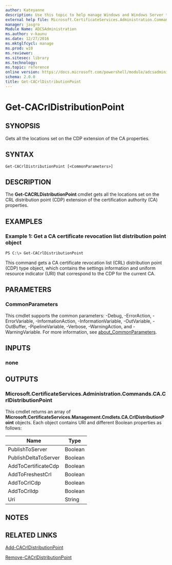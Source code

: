 ```yaml
---
author: Kateyanne
description: Use this topic to help manage Windows and Windows Server technologies with Windows PowerShell.
external help file: Microsoft.CertificateServices.Administration.Commands.dll-Help.xml
manager: jasgro
Module Name: ADCSAdministration
ms.author: v-kaunu
ms.date: 12/27/2016
ms.mktglfcycl: manage
ms.prod: w10
ms.reviewer: 
ms.sitesec: library
ms.technology: 
ms.topic: reference
online version: https://docs.microsoft.com/powershell/module/adcsadministration/get-cacrldistributionpoint?view=windowsserver2019-ps&wt.mc_id=ps-gethelp
schema: 2.0.0
title: Get-CACrlDistributionPoint
---
```


# Get-CACrlDistributionPoint

## SYNOPSIS
Gets all the locations set on the CDP extension of the CA properties.

## SYNTAX

```
Get-CACrlDistributionPoint [<CommonParameters>]
```

## DESCRIPTION
The **Get-CACRLDistributionPoint** cmdlet gets all the locations set on the CRL distribution point (CDP) extension of the certification authority (CA) properties.

## EXAMPLES

### Example 1: Get a CA certificate revocation list distribution point object
```
PS C:\> Get-CACrlDistributionPoint
```

This command gets a CA certificate revocation list (CRL) distribution point (CDP) type object, which contains the settings information and uniform resource indicator (URI) that correspond to the CDP for the current CA.

## PARAMETERS

### CommonParameters
This cmdlet supports the common parameters: -Debug, -ErrorAction, -ErrorVariable, -InformationAction, -InformationVariable, -OutVariable, -OutBuffer, -PipelineVariable, -Verbose, -WarningAction, and -WarningVariable. For more information, see [about_CommonParameters](https://go.microsoft.com/fwlink/?LinkID=113216).

## INPUTS

### none

## OUTPUTS

### Microsoft.CertificateServices.Administration.Commands.CA.CrlDistributionPoint
This cmdlet returns an array of **Microsoft.CertificateServices.Management.Cmdlets.CA.CrlDistributionPoint** objects.
Each object contains URI and different Boolean properties as follows:

Name | Type
-----|------
PublishToServer | Boolean
PublishDeltaToServer | Boolean
AddToCertificateCdp | Boolean
AddToFreshestCrl | Boolean
AddToCrlCdp | Boolean
AddToCrlIdp | Boolean
Uri | String

## NOTES

## RELATED LINKS

[Add-CACrlDistributionPoint](./Add-CACrlDistributionPoint.md)

[Remove-CACrlDistributionPoint](./Remove-CACrlDistributionPoint.md)

